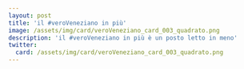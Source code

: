 ```yaml
---
layout: post
title: 'il #veroVeneziano in più'
image: /assets/img/card/veroVeneziano_card_003_quadrato.png
description: 'il #veroVeneziano in più è un posto letto in meno'
twitter:
  card: /assets/img/card/veroVeneziano_card_003_quadrato.png
---
```

